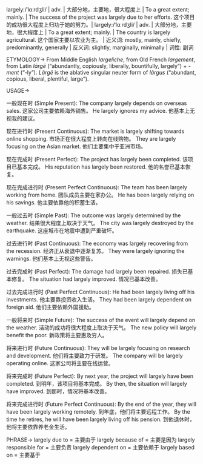 largely:/ˈlɑːrdʒli/ | adv. | 大部分地，主要地，很大程度上 | To a great extent; mainly. | The success of the project was largely due to her efforts.  这个项目的成功很大程度上归功于她的努力。|
largely:/ˈlɑːrdʒli/ | adv. | 大部分地，主要地，很大程度上 | To a great extent; mainly. | The country is largely agricultural. 这个国家主要以农业为主。 | 近义词: mostly, mainly, chiefly, predominantly, generally | 反义词: slightly, marginally, minimally | 词性: 副词

ETYMOLOGY->
From Middle English *largeliche*, from Old French *largement*, from Latin *lārgē* (“abundantly, copiously, liberally, bountifully, largely”) + *-ment* (“-ly”).  *Lārgē* is the ablative singular neuter form of *lārgus* (“abundant, copious, liberal, plentiful, large”).

USAGE->

一般现在时 (Simple Present):
The company largely depends on overseas sales.  这家公司主要依赖海外销售。
He largely ignores my advice. 他基本上无视我的建议。

现在进行时 (Present Continuous):
The market is largely shifting towards online shopping. 市场正在很大程度上转向在线购物。
They are largely focusing on the Asian market. 他们主要集中于亚洲市场。

现在完成时 (Present Perfect):
The project has largely been completed.  该项目已基本完成。
His reputation has largely been restored. 他的名誉已基本恢复。

现在完成进行时 (Present Perfect Continuous):
The team has been largely working from home.  团队成员主要在家办公。
He has been largely relying on his savings. 他主要依靠他的积蓄生活。


一般过去时 (Simple Past):
The outcome was largely determined by the weather. 结果很大程度上取决于天气。
The city was largely destroyed by the earthquake. 这座城市在地震中遭到严重破坏。

过去进行时 (Past Continuous):
The economy was largely recovering from the recession. 经济正从衰退中逐渐复苏。
They were largely ignoring the warnings. 他们基本上无视这些警告。

过去完成时 (Past Perfect):
The damage had largely been repaired.  损失已基本修复。
The situation had largely improved. 情况已基本改善。

过去完成进行时 (Past Perfect Continuous):
He had been largely living off his investments. 他主要靠投资收入生活。
They had been largely dependent on foreign aid. 他们主要依赖外国援助。

一般将来时 (Simple Future):
The success of the event will largely depend on the weather. 活动的成功将很大程度上取决于天气。
The new policy will largely benefit the poor. 新政策将主要惠及穷人。

将来进行时 (Future Continuous):
They will be largely focusing on research and development. 他们将主要致力于研发。
The company will be largely operating online. 这家公司将主要在线运营。


将来完成时 (Future Perfect):
By next year, the project will largely have been completed. 到明年，该项目将基本完成。
By then, the situation will largely have improved. 到那时，情况将基本改善。

将来完成进行时 (Future Perfect Continuous):
By the end of the year, they will have been largely working remotely. 到年底，他们将主要远程工作。
By the time he retires, he will have been largely living off his pension. 到他退休时，他将主要依靠养老金生活。



PHRASE->
largely due to = 主要由于
largely because of = 主要是因为
largely responsible for = 主要负责
largely dependent on = 主要依赖于
largely based on = 主要基于
